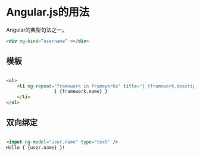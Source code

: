 # Angular.js的用法

Angular的典型句法之一。

```html
<div ng-bind=”username” ></div>
```

## 模板

```html

<ul> 
    <li ng-repeat="framework in frameworks" title="{ {framework.description} }">               
                  { {framework.name} } 
    </li> 
</ul>

```

## 双向绑定

```html

<input ng-model="user.name" type="text" />
Hello { {user.name} }!

```
